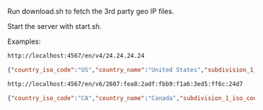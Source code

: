 Run download.sh to fetch the 3rd party geo IP files.

Start the server with start.sh.

Examples:

```sh
http://localhost:4567/en/v4/24.24.24.24
```

```json
{"country_iso_code":"US","country_name":"United States","subdivision_1_iso_code":"NY","subdivision_1_name":"New York"}
```

```sh
http://localhost:4567/en/v6/2607:fea8:2adf:fbb9:f1a6:3ed5:ff6c:24d7
```

```json
{"country_iso_code":"CA","country_name":"Canada","subdivision_1_iso_code":"ON","subdivision_1_name":"Ontario"}
```
